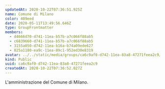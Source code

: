 ```yaml
---
updatedAt: 2020-10-22T07:36:51.925Z
name: Comune di Milano
color: 409eed
date: 2020-05-11T13:49:56.646Z
type: GroupFrontmatter
members:
  - d4666d70-d741-11ea-b57b-a7c066f88ab5
  - c6839660-d741-11ea-b57b-a7c066f88ab5
  - 3155a050-d742-11ea-b16a-b74a09ede627
  - 825a1180-ea9c-11ea-89c1-952ed30e8319
avatar: ../../static/media/groups/ca6c9af0-d742-11ea-83a8-47271feea2c9/comune-milano-logo.jpg
kind: Public
uuid: ca6c9af0-d742-11ea-83a8-47271feea2c9
createdAt: 2020-10-22T07:36:52.027Z
---
```


L'amministrazione del Comune di Milano.
